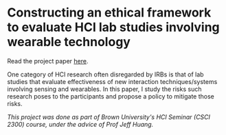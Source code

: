 # Constructing an ethical framework to evaluate HCI lab studies involving wearable technology

Read the project paper [here](Constructing%20an%20Ethical%20Framework.pdf).

One category of HCI research often disregarded by IRBs is that of lab studies that evaluate effectiveness of new interaction techniques/systems involving sensing and wearables. In this paper, I study the risks such research poses to the participants and propose a policy to mitigate those risks.

_This project was done as part of Brown University's HCI Seminar (CSCI 2300) course, under the advice of Prof Jeff Huang._
